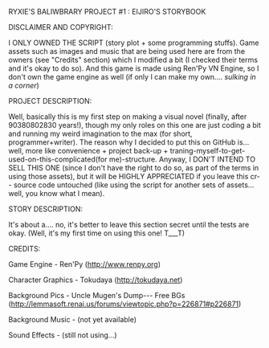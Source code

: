 RYXIE'S BALIWBRARY PROJECT #1 : EIJIRO'S STORYBOOK



DISCLAIMER AND COPYRIGHT: 

I ONLY OWNED THE SCRIPT (story plot + some programming stuffs). Game assets such as images and music that are being used here are from the owners (see "Credits" section) which I modified a bit (I checked their terms and it's okay to do so). And this game is made using Ren'Py VN Engine, so I don't own the game engine as well (if only I can make my own.... *sulking in a corner*) 



PROJECT DESCRIPTION: 

Well, basically this is my first step on making a visual novel (finally, after 90380802830 years!), though my only roles on this one are just coding a bit and running my weird imagination to the max (for short, programmer+writer). The reason why I decided to put this on GitHub is... well, more like convenience + project back-up + traning-myself-to-get-used-on-this-complicated(for me)-structure. Anyway, I DON'T INTEND TO SELL THIS ONE (since I don't have the right to do so, as part of the terms in using those assets), but it will be HIGHLY APPRECIATED if you leave this cr-- source code untouched (like using the script for another sets of assets... well, you know what I mean).



STORY DESCRIPTION:

It's about a.... no, it's better to leave this section secret until the tests are okay. (Well, it's my first time on using this one! T___T)



CREDITS: 

Game Engine        - Ren'Py (http://www.renpy.org)

Character Graphics - Tokudaya (http://tokudaya.net)

Background Pics    - Uncle Mugen's Dump--- Free BGs (http://lemmasoft.renai.us/forums/viewtopic.php?p=226871#p226871)

Background Music   - (not yet available)

Sound Effects      - (still not using...)

